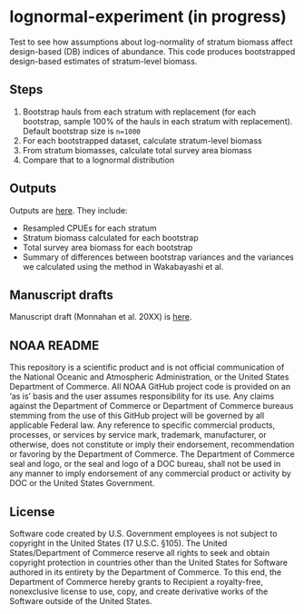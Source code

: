 # lognormal-experiment (in progress)
Test to see how assumptions about log-normality of stratum biomass affect design-based (DB) indices of abundance. This code produces bootstrapped design-based estimates of stratum-level biomass.

## Steps
1. Bootstrap hauls from each stratum with replacement (for each bootstrap, sample 100% of the hauls in each stratum with replacement). Default bootstrap size is `n=1000` 
2. For each bootstrapped dataset, calculate stratum-level biomass
4. From stratum biomasses, calculate total survey area biomass
5. Compare that to a lognormal distribution

## Outputs
Outputs are [here](https://drive.google.com/drive/folders/1oO3zmskOeuXaEQ15uRjgkh_LEZ0h6xV8?usp=sharing). They include:

* Resampled CPUEs for each stratum
* Stratum biomass calculated for each bootstrap
* Total survey area biomass for each bootstrap
* Summary of differences between bootstrap variances and the variances we calculated using the method in Wakabayashi et al.



## Manuscript drafts
Manuscript draft (Monnahan et al. 20XX) is [here](https://docs.google.com/document/d/1g0jH5b1iw7Y9wjfN4yOBF7K5Uo1Lw5IuM1LCw2oZykU/edit?usp=sharing).

## NOAA README
This repository is a scientific product and is not official communication of the National Oceanic and Atmospheric Administration, or the United States Department of Commerce. All NOAA GitHub project code is provided on an ‘as is’ basis and the user assumes responsibility for its use. Any claims against the Department of Commerce or Department of Commerce bureaus stemming from the use of this GitHub project will be governed by all applicable Federal law. Any reference to specific commercial products, processes, or services by service mark, trademark, manufacturer, or otherwise, does not constitute or imply their endorsement, recommendation or favoring by the Department of Commerce. The Department of Commerce seal and logo, or the seal and logo of a DOC bureau, shall not be used in any manner to imply endorsement of any commercial product or activity by DOC or the United States Government.

## License

Software code created by U.S. Government employees is not subject to copyright in the United States (17 U.S.C. §105). The United States/Department of Commerce reserve all rights to seek and obtain copyright protection in countries other than the United States for Software authored in its entirety by the Department of Commerce. To this end, the Department of Commerce hereby grants to Recipient a royalty-free, nonexclusive license to use, copy, and create derivative works of the Software outside of the United States.

